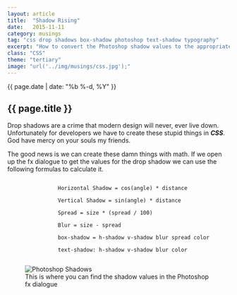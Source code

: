 ```yaml
---
layout: article
title:  "Shadow Rising"
date:   2015-11-11
category: musings
tag: "css drop shadows box-shadow photoshop text-shadow typography"
excerpt: "How to convert the Photoshop shadow values to the appropriate text-shadow and box-shadow values in CSS."
class: "CSS"
theme: "tertiary"
image: "url('../img/musings/css.jpg');"
---
```

<section class="header" style="{{page.image}}">
	<div class="content">
	<div class="span-3 col empty"></div>
	<div class="span-6 col">
		<p class="post-meta">{{ page.date | date: "%b %-d, %Y" }}</p>
		<h1>{{ page.title }}</h1>
		<p>Drop shadows are a crime that modern design will never, ever live down. Unfortunately for developers we have to create these stupid things in <strong><em>CSS</em></strong>. God have mercy on your souls my friends.</p>
	</div>
	<div class="span-3 col empty"></div>	
	</div>
</section>
<section class="code continued">
	<div class="content gutters">
		<div class="span-3 col empty"></div>
		<div class="span-6 col">
			<p>The good news is we can create these damn things with math. If we open up the fx dialogue to get the values for the drop shadow we can use the following formulas to calculate it.</p>
			<code>
				Horizontal Shadow = cos(angle) * distance<br/>
				Vertical Shadow = sin(angle) * distance<br/>
				Spread = size * (spread / 100)<br/>
				Blur = size - spread<br/>
				box-shadow = h-shadow v-shadow blur spread color<br/>
				text-shadow: h-shadow v-shadow blur color
			</code>
		</div>
		<div class="span-3 col empty"></div>	
	</div>
	<div class="content">
		<div class="span-3 col empty"></div>
		<div class="span-6 col">
			<figure>
				<img src="{{ site.baseurl }}/img/loading.gif" data-src="{{ site.baseurl }}/img/musings/shadows.png" alt="Photoshop Shadows"/>
				<figcaption>This is where you can find the shadow values in the Photoshop fx dialogue</figcaption>
			</figure>
		</div>
	<div class="span-3 col empty"></div>
	</div>
		<div class="divider"></div>	
</section>
